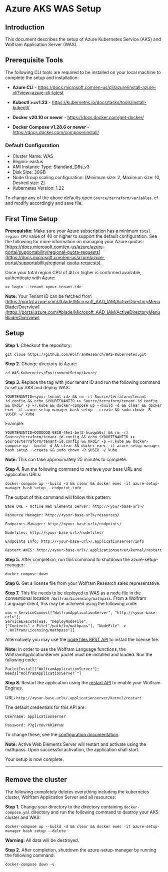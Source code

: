 # Azure AKS WAS Setup

## Introduction

This document describes the setup of Azure Kubernetes Service (AKS) and Wolfram Application Server (WAS).


## Prerequisite Tools

The following CLI tools are required to be installed on your local machine to complete the setup and installation:

* **Azure CLI** - https://docs.microsoft.com/en-us/cli/azure/install-azure-cli?view=azure-cli-latest

* **Kubectl >=v1.23** - https://kubernetes.io/docs/tasks/tools/install-kubectl/

* **Docker v20.10 or newer** - https://docs.docker.com/get-docker/

* **Docker Compose  v1.28.6 or newer** - https://docs.docker.com/compose/install/

### Default Configuration

* Cluster Name: WAS
* Region: eastus
* AMI Instance Type: Standard_D8s_v3
* Disk Size: 30GB
* Node Group scaling configuration: [Minimum size: 2, Maximum size: 10, Desired size: 2]
* Kubernetes Version: 1.22

To change any of the above defaults open `Source/terraform/variables.tf` and modify accordingly and save file.



## First Time Setup

**Prerequisite:** Make sure your Azure subscription has a minimum `total region CPU` value of 40 or higher to support the default configuration. See the following for more information on managing your Azure quotas: [https://docs.microsoft.com/en-us/azure/azure-portal/supportability/regional-quota-requests](https://docs.microsoft.com/en-us/azure/azure-portal/supportability/regional-quota-requests).

Once your total region CPU of 40 or higher is confirmed available, authenticate with Azure:

	az login --tenant <your-tenant-id>


**Note:** Your Tenant ID can be fetched from [https://portal.azure.com/#blade/Microsoft_AAD_IAM/ActiveDirectoryMenuBlade/Overview](https://portal.azure.com/#blade/Microsoft_AAD_IAM/ActiveDirectoryMenuBlade/Overview)

## Setup

**Step 1.** Checkout the repository:

	git clone https://github.com/WolframResearch/WAS-Kubernetes.git

**Step 2.** Change directory to Azure:

	cd WAS-Kubernetes/EnvironmentSetup/Azure/

**Step 3.** Replace the tag with your tenant ID and run the following command to set up AKS and deploy WAS:

	YOURTENANTID=<your-tenant-id> && rm -rf Source/terraform/tenant-id.config && echo $YOURTENANTID >> Source/terraform/tenant-id.config && mkdir -p ~/.kube && docker-compose up --build -d && clear && docker exec -it azure-setup-manager bash setup --create && sudo chown -R $USER ~/.kube

Example:

	YOURTENANTID=QQQQQQQ-9810-46e1-bef2-hswqw56sf && rm -rf Source/terraform/tenant-id.config && echo $YOURTENANTID >> Source/terraform/tenant-id.config && mkdir -p ~/.kube && docker-compose up --build -d && clear && docker exec -it azure-setup-manager bash setup --create && sudo chown -R $USER ~/.kube


**Note:** This can take approximately 25 minutes to complete.


**Step 4.** Run the following command to retrieve your base URL and application URLs:

	docker-compose up --build -d && clear && docker exec -it azure-setup-manager bash setup --endpoint-info


The output of this command will follow this pattern:
	
	Base URL - Active Web Elements Server: http://<your-base-url>/
	
	Resource Manager: http://<your-base-url>/resources/
	
	Endpoints Manager: http://<your-base-url>/endpoints/
	
	Nodefiles: http://<your-base-url>/nodefiles/
	
	Endpoints Info: http://<your-base-url>/.applicationserver/info
	
	Restart AWES: http://<your-base-url>/.applicationserver/kernel/restart



**Step 5.** After completion, run this command to shutdown the azure-setup-manager:

	docker-compose down


**Step 6.** Get a license file from your Wolfram Research sales representative.


**Step 7.** This file needs to be deployed to WAS as a node file in the conventional location `.Wolfram/Licensing/mathpass`. From a Wolfram Language client, this may be achieved using the following code: 

    was = ServiceConnect["WolframApplicationServer", "http://<your-base-url>"];
	ServiceExecute[was, "DeployNodeFile",
	{"Contents"-> File["/path/to/mathpass"], "NodeFile" -> ".Wolfram/Licensing/mathpass"}]

Alternatively you may use the [node files REST API](../../Documentation/API/NodeFilesManager.md) to install the license file.

**Note:** In order to use the Wolfram Language functions, the WolframApplicationServer paclet must be installed and loaded. Run the following code:

    PacletInstall["WolframApplicationServer"];
    Needs["WolframApplicationServer`"]


**Step 8.** Restart the application using the [restart API](../../Documentation/API/Utilities.md) to enable your Wolfram Engines.

URL: `http://<your-base-url>/.applicationserver/kernel/restart`
	
The default credentials for this API are: 
	
	Username: applicationserver
	
	Password: P7g[/Y8v?KR}#YvN


To change these, see the [configuration documentation](../../Configuration.md).

**Note:** Active Web Elements Server will restart and activate using the mathpass. Upon successful activation, the application shall start. 

Your setup is now complete.

------------------------------------------------------

## Remove the cluster

The following completely deletes everything including the kubernetes cluster, Wolfram Application Server and all resources:

**Step 1.** Change your directory to the directory containing `docker-compose.yml` directory and run the following command to destroy your AKS cluster and WAS:

	docker-compose up --build -d && clear && docker exec -it azure-setup-manager bash setup --delete

**Warning:** All data will be destroyed.

**Step 2.**  After completion, shutdown the azure-setup-manager by running the following command:

	docker-compose down -v
